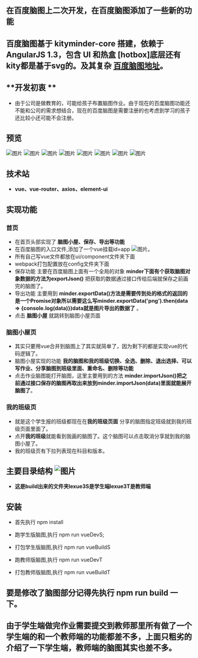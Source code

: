 ## 在百度脑图上二次开发，在百度脑图添加了一些新的功能
## 百度脑图基于 kityminder-core 搭建，依赖于 AngularJS 1.3，包含 UI 和热盒 [hotbox]底层还有kity都是基于svg的。及其复杂 [百度脑图地址](http://naotu.baidu.com)。

## **开发初衷 **
- 由于公司是做教育的，可能给孩子布置脑图作业。由于现在的百度脑图功能还不能和公司的需求想结合，现在的百度脑图是需要注册的也考虑到学习的孩子还比较小还可能不会注册。

## **预览**
![图片](./images/naotu1.png)
![图片](./images/naotu2.png)
![图片](./images/naotu3.png)
![图片](./images/naotu4.png)
![图片](./images/naotu5.png)
![图片](./images/naotu6.png)
![图片](./images/naotu7.png)
![图片](./images/naotu9.png)

## **技术站**
- **vue、vue-router、axios、element-ui**

## **实现功能**

### **首页**
- 在首页头部实现了 **脑图小屋、保存、导出等功能**
- 在百度脑图的入口文件,添加了一个vue挂载id=app ![图片](./images/naotu8.png)。
- 所有自己写vue文件都放在ui/component文件夹下面
- webpack打包配置放在config文件夹下面
- 保存功能 主要在百度脑图上面有一个全局的对象 **minder下面有个获取脑图对象数据的方法为exportJson()** 把获取的数据通过接口传给后端就保存之前画完的脑图了。
- 导出功能 主要用到 **minder.exportData()方法是需要传到处的格式的返回的是一个Promise对象所以需要这么写minder.exportData('png').then(data => {console.log(data)})data就是图片导出的数据了** 。
- 点击 **脑图小屋** 就跳转到脑图小屋页面

### **脑图小屋页**
- 其实只要用vue合并到脑图上了其实就简单了，因为剩下的都是实现vue的代码逻辑了。
- 脑图小屋实现的功能 **我的脑图和我的班级切换、全选、删除、退出选择、可以写作业、分享脑图到班级里面、重命名、删除等功能**
- 点击作业脑图能打开脑图，这里主要用到的方法 **minder.importJson()把之前通过接口保存的脑图再取出来放到minder.importJson(data)里面就能展开脑图了**。

### **我的班级页**
- 就是这个学生报的班级都现在在**我的班级页面** 分享的脑图指定班级就到我的班级页面里面了。
- 点开**我的班级**就能看到我画的脑图了。这个脑图可以点击取消分享就到我的脑图小屋了。
- 我的班级页有下拉列表现在科目和版本。

## 主要目录结构 ![图片](./images/naotu10.png)
- **这是build出来的文件夹lexue3S是学生端lexue3T是教师端**

## **安装**
- 首先执行 npm  install

- 跑学生版脑图,执行 npm run vueDevS;

- 打包学生版脑图,执行 npm run vueBuildS

- 跑教师版脑图,执行 npm run vueDevT

- 打包教师版脑图,执行 npm run vueBuildT

## 要是修改了脑图部分记得先执行 npm run build 一下。 

## 由于学生端做完作业需要提交到教师那里所有做了一个学生端的和一个教师端的功能都差不多，上面只粗劣的介绍了一下学生端，教师端的脑图其实也差不多。







